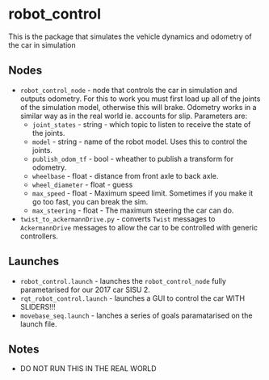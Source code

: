 # robot_control
This is the package that simulates the vehicle dynamics and odometry of the car in simulation

## Nodes
* `robot_control_node` - node that controls the car in simulation and outputs odometry. For this to work you must first load up all of the joints of the simulation model, otherwise this will brake. Odometry works in a similar way as in the real world ie. accounts for slip. Parameters are:
    - `joint_states` - string -  which topic to listen to receive the state of the joints.
    - `model` - string - name of the robot model. Uses this to control the joints.
    - `publish_odom_tf` - bool - wheather to publish a transform for odometry.
    - `wheelbase` - float - distance from front axle to back axle.
    - `wheel_diameter` - float - guess
    - `max_speed` - float - Maximum speed limit. Sometimes if you make it go too fast, you can break the sim.
    - `max_steering` - float - The maximum steering the car can do.
* `twist_to_ackermannDrive.py` - converts `Twist` messages to `AckermannDrive` messages to allow the car to be controlled with generic controllers.

## Launches
* `robot_control.launch` - launches the `robot_control_node` fully parametarised for our 2017 car SISU 2.
* `rqt_robot_control.launch` - launches a GUI to control the car WITH SLIDERS!!!
* `movebase_seq.launch` - lanches a series of goals paramatarised on the launch file.

## Notes
- DO NOT RUN THIS IN THE REAL WORLD

